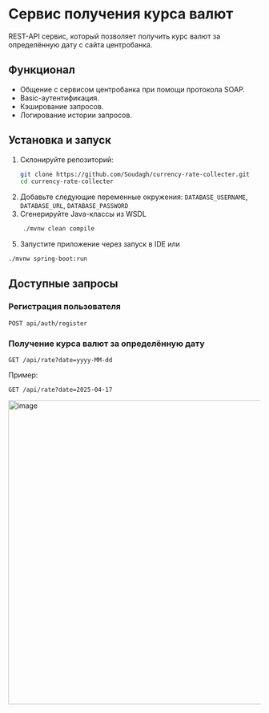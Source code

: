 # Сервис получения курса валют
REST-API сервис, который позволяет получить курс валют за определённую дату с сайта центробанка.

## Функционал
+ Общение с сервисом центробанка при помощи протокола SOAP.
+ Basic-аутентификация.
+ Кэширование запросов.
+ Логирование истории запросов.

## Установка и запуск

1. Склонируйте репозиторий:
   ```bash
   git clone https://github.com/Soudagh/currency-rate-collecter.git
   cd currency-rate-collecter
   ```
 2. Добавьте следующие переменные окружения: `DATABASE_USERNAME`, `DATABASE_URL`, `DATABASE_PASSWORD`
 3. Сгенерируйте Java-классы из WSDL
  ```bash
      ./mvnw clean compile
  ```
 5. Запустите приложение через запуск в IDE или
```bash
./mvnw spring-boot:run
```

## Доступные запросы

### Регистрация пользователя
```
POST api/auth/register
```

### Получение курса валют за определённую дату 
```
GET /api/rate?date=yyyy-MM-dd
```

Пример: 
```
GET /api/rate?date=2025-04-17
```

<img width="606" alt="image" src="https://github.com/user-attachments/assets/b74983e5-46c2-405a-b0bf-314325452c5d" />

